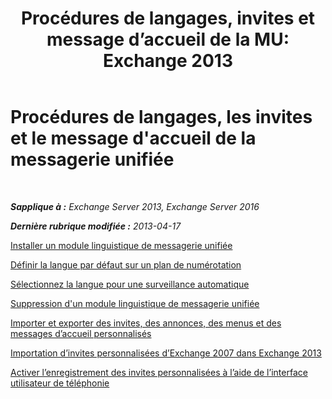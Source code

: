 ﻿---
title: 'Procédures de langages, invites et message d’accueil de la MU: Exchange 2013'
TOCTitle: Procédures de langages, les invites et le message d'accueil de la messagerie unifiée
ms:assetid: 935bcf76-f27d-406e-962b-3adb014cf76e
ms:mtpsurl: https://technet.microsoft.com/fr-fr/library/JJ863293(v=EXCHG.150)
ms:contentKeyID: 50555440
ms.date: 05/23/2018
mtps_version: v=EXCHG.150
ms.translationtype: MT
---

# Procédures de langages, les invites et le message d'accueil de la messagerie unifiée

 

_**Sapplique à :** Exchange Server 2013, Exchange Server 2016_

_**Dernière rubrique modifiée :** 2013-04-17_

[Installer un module linguistique de messagerie unifiée](install-a-um-language-pack-exchange-2013-help.md)

[Définir la langue par défaut sur un plan de numérotation](set-the-default-language-on-a-dial-plan-exchange-2013-help.md)

[Sélectionnez la langue pour une surveillance automatique](select-the-language-for-an-auto-attendant-exchange-2013-help.md)

[Suppression d'un module linguistique de messagerie unifiée](remove-a-um-language-pack-exchange-2013-help.md)

[Importer et exporter des invites, des annonces, des menus et des messages d’accueil personnalisés](import-and-export-custom-greetings-announcements-menus-and-prompts-exchange-2013-help.md)

[Importation d’invites personnalisées d’Exchange 2007 dans Exchange 2013](import-custom-prompts-from-exchange-2007-to-exchange-2013-exchange-2013-help.md)

[Activer l’enregistrement des invites personnalisées à l’aide de l’interface utilisateur de téléphonie](https://docs.microsoft.com/fr-fr/exchange/voice-mail-unified-messaging/greetings-announcements-menus-and-prompts/enable-custom-prompt-recording)

